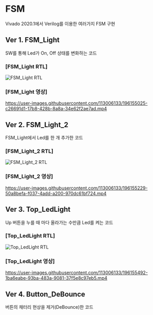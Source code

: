 # FSM
Vivado 2020.1에서 Verilog를 이용한 여러가지 FSM 구현

## Ver 1. FSM_Light
SW를 통해 Led가 On, Off 상태를 변화하는 코드

### [FSM_Light RTL]
![FSM_Light RTL](https://user-images.githubusercontent.com/113006133/196154940-5c39fa2f-cd7b-4cab-b2f2-9f0b3ca7ac01.JPG)

### [FSM_Light 영상]

https://user-images.githubusercontent.com/113006133/196155025-c26691d1-17b8-428b-8a8a-34e62f2ae7ad.mp4

## Ver 2. FSM_Light_2
FSM_Light에서 Led를 한 개 추가한 코드

### [FSM_Light_2 RTL]
![FSM_Light_2 RTL](https://user-images.githubusercontent.com/113006133/196155177-9e9f29da-9f52-4dbe-a875-1c0a5cf61c27.JPG)

### [FSM_Light_2 영상]

https://user-images.githubusercontent.com/113006133/196155229-50a8befa-f037-4add-a200-970dc61bf724.mp4

## Ver 3. Top_LedLight
Up 버튼을 누를 때 마다 올라가는 수만큼 Led를 켜는 코드

### [Top_LedLight RTL]
![Top_LedLight RTL](https://user-images.githubusercontent.com/113006133/196155452-24fc07e5-1350-421c-95c7-ae725de8cc6d.JPG)

### [Top_LedLight 영상]

https://user-images.githubusercontent.com/113006133/196155492-1ba6eabe-93ba-483a-9081-37f5e8c97eb5.mp4

## Ver 4. Button_DeBounce
버튼의 채터리 현상을 제거(DeBounce)한 코드
